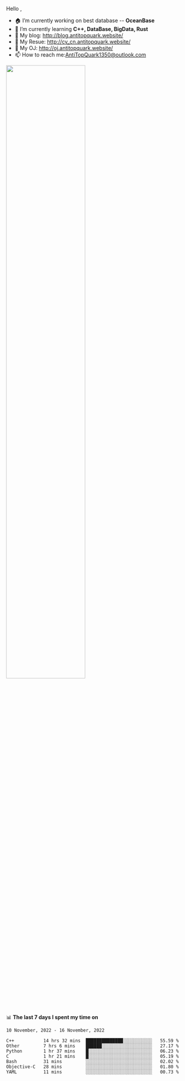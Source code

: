 
Hello , 

- 🏠 I’m currently working on best database -- **OceanBase**
- 🌱 I’m currently learning **C++, DataBase, BigData, Rust**
- 🔭 My blog:   http://blog.antitopquark.website/ 
- 👦 My Resue:  http://cv_cn.antitopquark.website/
- 🚉 My OJ:     http://oj.antitopquark.website/
- 📫 How to reach me:AntiTopQuark1350@outlook.com


<img width="65%" src="https://github-readme-stats.vercel.app/api?username=AntiTopQuark&show_icons=true&count_private=true&hide=prs&theme=default_repocard">


📊 **The last 7 days I spent my time on** 

<!--START_SECTION:waka-->
```text
10 November, 2022 - 16 November, 2022

C++           14 hrs 32 mins  ██████████████░░░░░░░░░░░   55.59 % 
Other         7 hrs 6 mins    ██████░░░░░░░░░░░░░░░░░░░   27.17 % 
Python        1 hr 37 mins    █░░░░░░░░░░░░░░░░░░░░░░░░   06.23 % 
C             1 hr 21 mins    █░░░░░░░░░░░░░░░░░░░░░░░░   05.19 % 
Bash          31 mins         ░░░░░░░░░░░░░░░░░░░░░░░░░   02.02 % 
Objective-C   28 mins         ░░░░░░░░░░░░░░░░░░░░░░░░░   01.80 % 
YAML          11 mins         ░░░░░░░░░░░░░░░░░░░░░░░░░   00.73 %
```
<!--END_SECTION:waka-->


